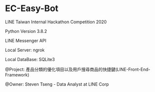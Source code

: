 # EC-Easy-Bot
LINE Taiwan  Internal Hackathon Competition 2020

Python Version 3.8.2

LINE Messenger API 

Local Server: ngrok 

Local DataBase: SQLite3

@Project: 產品分類的優化項目以及用戶搜尋商品的快捷鍵(LINE-Front-End-Framework)

@Owner: Steven Tseng - Data Analyst at LINE Corp
